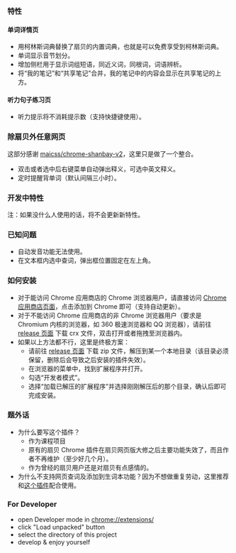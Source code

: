 ### 特性

#### 单词详情页

+ 用柯林斯词典替换了扇贝的内置词典，也就是可以免费享受到柯林斯词典。
+ 单词显示音节划分。
+ 增加侧栏用于显示词组短语，同近义词，同根词，词语辨析。
+ 将“我的笔记”和“共享笔记”合并，我的笔记中的内容会显示在共享笔记的上方。

#### 听力句子练习页

+ 听力提示将不消耗提示数（支持快捷键使用）。

### 除扇贝外任意网页

这部分感谢 [maicss/chrome-shanbay-v2](https://github.com/maicss/chrome-shanbay-v2)，这里只是做了一个整合。

+ 双击或者选中后右键菜单自动弹出释义，可选中英文释义。
+ 定时提醒背单词（默认间隔三小时）。

### 开发中特性

注：如果没什么人使用的话，将不会更新新特性。

### 已知问题

+ 自动发音功能无法使用。
+ 在文本框内选中查词，弹出框位置固定在左上角。

### 如何安装

+ 对于能访问 Chrome 应用商店的 Chrome 浏览器用户，请直接访问 [Chrome 应用商店页面](https://chrome.google.com/webstore/detail/扇贝助手重制版/acihicpdedimbfbgeoieoblpojeidlcn)，点击添加到 Chrome 即可（支持自动更新）。
+ 对于不能访问 Chrome 应用商店的非 Chrome 浏览器用户（要求是 Chromium 内核的浏览器，如 360 极速浏览器和 QQ 浏览器），请前往 [release 页面](https://github.com/zerolfx/shanbay-helper/releases) 下载 crx 文件，双击打开或者拖拽至浏览器内。
+ 如果以上方法都不行，这里是终极方案：
  + 请前往 [release 页面](https://github.com/zerolfx/shanbay-helper/releases) 下载 zip 文件，解压到某一个本地目录（该目录必须保留，删除后会导致之后安装的插件失效）。
  + 在浏览器的菜单中，找到扩展程序并打开。
  + 勾选“开发者模式”。
  + 选择“加载已解压的扩展程序”并选择刚刚解压后的那个目录，确认后即可完成安装。
  
### 题外话

+ 为什么要写这个插件？
  + 作为课程项目
  + 原有的扇贝 Chrome 插件在扇贝网页版大修之后主要功能失效了，而且作者不再维护（至少好几个月）。
  + 作为曾经的扇贝用户还是对扇贝有点感情的。
+ 为什么不支持网页查词及添加到生词本功能？因为不想做重复劳动，这里推荐和[这个插件](https://github.com/maicss/chrome-shanbay-v2)配合使用。

### For Developer

+ open Developer mode in [chrome://extensions/](chrome://extensions/)
+ click "Load unpacked" button
+ select the directory of this project
+ develop & enjoy yourself

